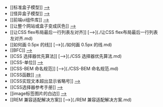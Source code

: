 - [[标准盒子模型]] [-->](./标准盒子模型.md)
- [[怪异盒子模型]] [-->](./怪异盒子模型.md)
- [[前端ui组件库]] [-->](./前端ui组件库.md)
- [[让整个网站或盒子变成灰色]] [-->](./让整个网站或盒子变成灰色.md)
- [[让CSS flex布局最后一行列表左对齐]] [-->](./让CSS flex布局最后一行列表左对齐.md)
- [[如何画 0.5px 的线]] [-->](./如何画 0.5px 的线.md)
- [[BFC]] [-->](./BFC.md)
- [[CSS 选择器优先算法]] [-->](./CSS 选择器优先算法.md)
- [[CSS-单位]] [-->](./CSS-单位.md)
- [[CSS-BEM 命名规范]] [-->](./CSS-BEM 命名规范.md)
- [[CSS函数]] [-->](./CSS函数.md)
- [[CSS实现文本超出显示省略号]] [-->](./CSS实现文本超出显示省略号.md)
- [[CSS选择器参考手册]] [-->](./CSS选择器参考手册.md)
- [[image标签图片的白边]] [-->](./image标签图片的白边.md)
- [[REM 兼容适配解决方案]] [-->](./REM 兼容适配解决方案.md)

